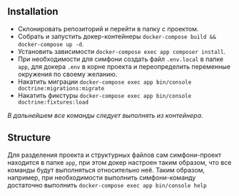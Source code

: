 Installation
------------

* Склонировать репозиторий и перейти в папку с проектом.
* Собрать и запустить докер-контейнеры `docker-compose build && docker-compose up -d`.
* Установить зависимости `docker-compose exec app composer install`.
* При необходимости для симфони создать файл `.env.local` в папке `app`, для докера `.env` в корне проекта и переопределить переменные окружения по своему желанию.
* Накатить миграции `docker-compose exec app bin/console doctrine:migrations:migrate`
* Накатить фикстуры `docker-compose exec app bin/console doctrine:fixtures:load`

_В дальнейшем все команды следует выполнять из контейнера._

Structure
---------

Для разделения проекта и структурных файлов сам симфони-проект находится в папке `app`, при этом докер настроен таким
образом, что все команды будут выполняться относительно неё. Таким образом, например, при необходимости выполнить
симфони-команду достаточно выполнить `docker-compose exec app bin/console help`


